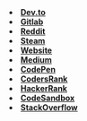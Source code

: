 <b>
<li><a href="https://dev.to/httpanand">Dev.to</a>                                    
<li><a href="https://gitlab.com/httpanand">Gitlab</a>  
<li><a href="https://www.reddit.com/user/httpanand">Reddit</a>  
<li><a href="https://steamcommunity.com/id/httpanand/">Steam</a>  
<li><a href="https://anandportfolio.live">Website</a>  
<li><a href="https://medium.com/@httpanand">Medium</a>  
<li><a href="https://codepen.io/httpanand">CodePen</a>               
<li><a href="https://profile.codersrank.io/user/httpanand">CodersRank</a>  
<li><a href="https://www.hackerrank.com/httpanand">HackerRank</a>  
<li><a href="https://codesandbox.io/u/httpanand">CodeSandbox</a>        
<li><a href="https://stackoverflow.com/users/16472293">StackOverflow</a>    </p> 

</b>
